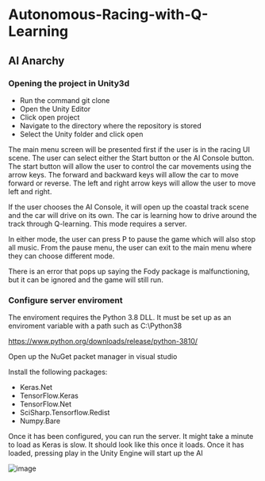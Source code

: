 # Autonomous-Racing-with-Q-Learning

## AI Anarchy

### Opening the project in Unity3d

- Run the command git clone
- Open the Unity Editor
- Click open project
- Navigate to the directory where the repository is stored
- Select the Unity folder and click open

The main menu screen will be presented first if the user is in the racing UI scene. The user can select either the Start button or the AI Console button. The start button will allow the user to control the car movements using the arrow keys. The forward and backward keys will allow the car to move forward or reverse. The left and right arrow keys will allow the user to move left and right. 

If the user chooses the AI Console, it will open up the coastal track scene and the car will drive on its own. The car is learning how to drive around the track through Q-learning. This mode requires a server. 

In either mode, the user can press P to pause the game which will also stop all music. From the pause menu, the user can exit to the main menu where they can choose different mode. 

There is an error that pops up saying the Fody package is malfunctioning, but it can be ignored and the game will still run.

### Configure server enviroment
The enviroment requires the Python 3.8 DLL. It must be set up as an enviroment variable with a path such as C:\Python38

https://www.python.org/downloads/release/python-3810/

Open up the NuGet packet manager in visual studio

Install the following packages: 
- Keras.Net
- TensorFlow.Keras
- TensorFlow.Net
- SciSharp.Tensorflow.Redist
- Numpy.Bare

Once it has been configured, you can run the server. It might take a minute to load as Keras is slow. It should look like this once it loads. 
Once it has loaded, pressing play in the Unity Engine will start up the AI

![image](https://user-images.githubusercontent.com/100613566/234760953-fea2ed6d-971a-427f-b676-300fb58b7ca2.png)

